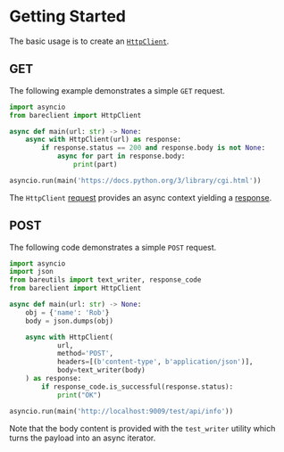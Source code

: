 # Getting Started

The basic usage is to create an [`HttpClient`](/api/bareclient/#class-httpclient).

## GET

The following example demonstrates a simple `GET` request.

```python
import asyncio
from bareclient import HttpClient

async def main(url: str) -> None:
    async with HttpClient(url) as response:
        if response.status == 200 and response.body is not None:
            async for part in response.body:
                print(part)

asyncio.run(main('https://docs.python.org/3/library/cgi.html'))
```

The `HttpClient` [request](/user-guide/requests/#httpclient) provides an async
context yielding a [response](/user-guide/responses/).

## POST

The following code demonstrates a simple `POST` request.

```python
import asyncio
import json
from bareutils import text_writer, response_code
from bareclient import HttpClient

async def main(url: str) -> None:
    obj = {'name': 'Rob'}
    body = json.dumps(obj)

    async with HttpClient(
            url,
            method='POST',
            headers=[(b'content-type', b'application/json')],
            body=text_writer(body)
    ) as response:
        if response_code.is_successful(response.status):
            print("OK")

asyncio.run(main('http://localhost:9009/test/api/info'))
```

Note that the body content is provided with the `test_writer` utility which
turns the payload into an async iterator.

